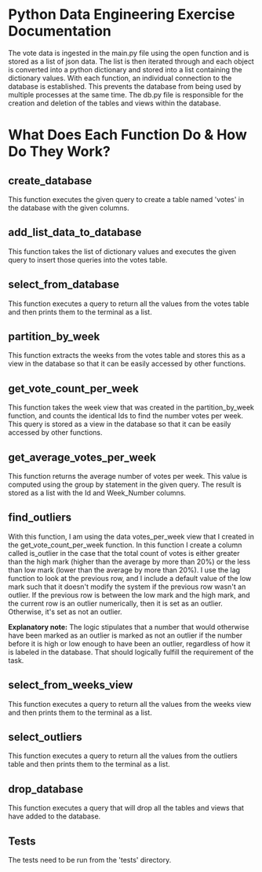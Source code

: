 # Python Data Engineering Exercise Documentation
The vote data is ingested in the main.py file using the open function and is stored as a list of json data.
The list is then iterated through and each object is converted into a python dictionary and stored into a list
containing the dictionary values. With each function, an individual connection to the database is established. This
prevents the database from being used by multiple processes at the same time. The db.py file is responsible for the
creation and deletion of the tables and views within the database.

# What Does Each Function Do & How Do They Work? 
## create_database
This function executes the given query to create a table named 'votes' in the database with the given columns.

## add_list_data_to_database
This function takes the list of dictionary values and executes the given query to insert those queries into the votes
table.

## select_from_database
This function executes a query to return all the values from the votes table and then prints them to the terminal as a
list.

## partition_by_week
This function extracts the weeks from the votes table and stores this as a view in the database so that it can be
easily accessed by other functions.

## get_vote_count_per_week
This function takes the week view that was created in the partition_by_week function, and counts the identical Ids to
find the number votes per week. This query is stored as a view in the database so that it can be easily accessed by
other functions.

## get_average_votes_per_week
This function returns the average number of votes per week. This value is computed using the group by statement in the
given query. The result is stored as a list with the Id and Week_Number columns.

## find_outliers
With this function, I am using the data votes_per_week view that I created in the get_vote_count_per_week function.
In this function I create a column called is_outlier in the case that the total count of votes is either greater than
the high mark (higher than the average by more than 20%) or the less than low mark (lower than the average by more than
20%). I use the lag function to look at the previous row, and I include a default value of the low mark such that it
doesn't modify the system if the previous row wasn't an outlier. If the previous row is between the low mark and the
high mark, and the current row is an outlier numerically, then it is set as an outlier. Otherwise, it's set as not an
outlier.

**Explanatory note:**
The logic stipulates that a number that would otherwise have been marked as an outlier is marked as not an outlier if 
the number before it is high or low enough to have been an outlier, regardless of how it is labeled in the database. 
That should logically fulfill the requirement of the task.

## select_from_weeks_view
This function executes a query to return all the values from the weeks view and then prints them to the terminal as a
list.

## select_outliers
This function executes a query to return all the values from the outliers table and then prints them to the terminal as
a list.

## drop_database
This function executes a query that will drop all the tables and views that have added to the database.

## Tests
The tests need to be run from the 'tests' directory. 
